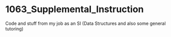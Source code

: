 # 1063_Supplemental_Instruction
Code and stuff from my job as an SI (Data Structures and also some general tutoring)
